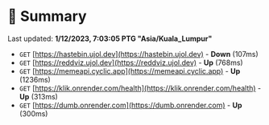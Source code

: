 # 📖 Summary
Last updated: **1/12/2023, 7:03:05 PTG "Asia/Kuala_Lumpur"**

- `GET` [https://hastebin.ujol.dev](https://hastebin.ujol.dev) - **Down** (107ms)
- `GET` [https://reddviz.ujol.dev](https://reddviz.ujol.dev) - **Up** (768ms)
- `GET` [https://memeapi.cyclic.app](https://memeapi.cyclic.app) - **Up** (1236ms)
- `GET` [https://klik.onrender.com/health](https://klik.onrender.com/health) - **Up** (313ms)
- `GET` [https://dumb.onrender.com](https://dumb.onrender.com) - **Up** (300ms)
